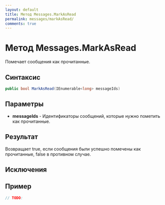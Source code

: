 ```yaml
---
layout: default
title: Метод Messages.MarkAsRead
permalink: messages/markAsRead/
comments: true
---
```

# Метод Messages.MarkAsRead
Помечает сообщения как прочитанные.

## Синтаксис
```csharp
public bool MarkAsRead(IEnumerable<long> messageIds)
```

## Параметры
+ **messageIds** - Идентификаторы сообщений, которые нужно пометить как прочитанные.

## Результат
Возвращает true, если сообщения были успешно помечены как прочитанные, false в противном случае.

## Исключения

## Пример
```csharp
// TODO:
```